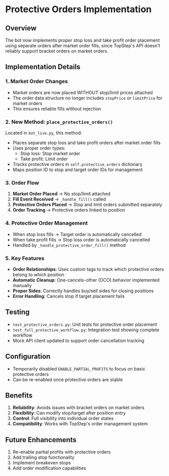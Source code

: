 # Protective Orders Implementation

## Overview
The bot now implements proper stop loss and take profit order placement using separate orders after market order fills, since TopStep's API doesn't reliably support bracket orders on market orders.

## Implementation Details

### 1. Market Order Changes
- Market orders are now placed WITHOUT stop/limit prices attached
- The order data structure no longer includes `stopPrice` or `limitPrice` for market orders
- This ensures reliable fills without rejection

### 2. New Method: `place_protective_orders()`
Located in `bot_live.py`, this method:
- Places separate stop loss and take profit orders after market order fills
- Uses proper order types:
  - Stop loss: Stop market order
  - Take profit: Limit order
- Tracks protective orders in `self.protective_orders` dictionary
- Maps position ID to stop and target order IDs for management

### 3. Order Flow
1. **Market Order Placed** → No stop/limit attached
2. **Fill Event Received** → `_handle_fill()` called
3. **Protective Orders Placed** → Stop and limit orders submitted separately
4. **Order Tracking** → Protective orders linked to position

### 4. Protective Order Management
- When stop loss fills → Target order is automatically cancelled
- When take profit fills → Stop loss order is automatically cancelled
- Handled by `_handle_protective_order_fill()` method

### 5. Key Features
- **Order Relationships**: Uses custom tags to track which protective orders belong to which position
- **Automatic Cleanup**: One-cancels-other (OCO) behavior implemented manually
- **Proper Sides**: Correctly handles buy/sell sides for closing positions
- **Error Handling**: Cancels stop if target placement fails

## Testing
- `test_protective_orders.py`: Unit tests for protective order placement
- `test_full_protective_workflow.py`: Integration test showing complete workflow
- Mock API client updated to support order cancellation tracking

## Configuration
- Temporarily disabled `ENABLE_PARTIAL_PROFITS` to focus on basic protective orders
- Can be re-enabled once protective orders are stable

## Benefits
1. **Reliability**: Avoids issues with bracket orders on market orders
2. **Flexibility**: Can modify stop/target after position entry
3. **Control**: Full visibility into individual order states
4. **Compatibility**: Works with TopStep's order management system

## Future Enhancements
1. Re-enable partial profits with protective orders
2. Add trailing stop functionality
3. Implement breakeven stops
4. Add order modification capabilities